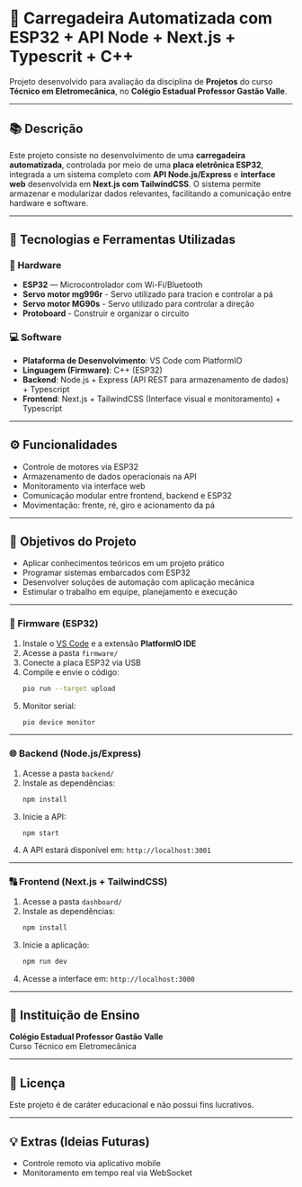 # 🚜 Carregadeira Automatizada com ESP32 + API Node + Next.js + Typescrit + C++

Projeto desenvolvido para avaliação da disciplina de **Projetos** do curso **Técnico em Eletromecânica**, no **Colégio Estadual Professor Gastão Valle**.

---

## 📚 Descrição

Este projeto consiste no desenvolvimento de uma **carregadeira automatizada**, controlada por meio de uma **placa eletrônica ESP32**, integrada a um sistema completo com **API Node.js/Express** e **interface web** desenvolvida em **Next.js com TailwindCSS**. O sistema permite armazenar e modularizar dados relevantes, facilitando a comunicação entre hardware e software.

---

## 🧹 Tecnologias e Ferramentas Utilizadas

### 🔧 Hardware
- **ESP32** — Microcontrolador com Wi-Fi/Bluetooth
- **Servo motor mg996r**  - Servo utilizado para tracion e controlar a pá
- **Servo motor MG90s** - Servo utilizado para controlar a direção
- **Protoboard** - Construir e organizar o circuito

### 💻 Software
- **Plataforma de Desenvolvimento**: VS Code com PlatformIO
- **Linguagem (Firmware)**: C++ (ESP32)
- **Backend**: Node.js + Express (API REST para armazenamento de dados) + Typescript
- **Frontend**: Next.js + TailwindCSS (Interface visual e monitoramento) + Typescript

---

## ⚙️ Funcionalidades

- Controle de motores via ESP32
- Armazenamento de dados operacionais na API 
- Monitoramento via interface web
- Comunicação modular entre frontend, backend e ESP32
- Movimentação: frente, ré, giro e acionamento da pá

---

## 📆 Objetivos do Projeto

- Aplicar conhecimentos teóricos em um projeto prático
- Programar sistemas embarcados com ESP32
- Desenvolver soluções de automação com aplicação mecânica
- Estimular o trabalho em equipe, planejamento e execução

---


### 🚀 Firmware (ESP32)

1. Instale o [VS Code](https://code.visualstudio.com/) e a extensão **PlatformIO IDE**
2. Acesse a pasta `firmware/`
3. Conecte a placa ESP32 via USB
4. Compile e envie o código:
   ```bash
   pio run --target upload
   ```
5. Monitor serial:
   ```bash
   pio device monitor
   ```

---

### 🌐 Backend (Node.js/Express)

1. Acesse a pasta `backend/`
2. Instale as dependências:
   ```bash
   npm install
   ```
3. Inicie a API:
   ```bash
   npm start
   ```
4. A API estará disponível em: `http://localhost:3001`

---

### 🔠 Frontend (Next.js + TailwindCSS)

1. Acesse a pasta `dashboard/`
2. Instale as dependências:
   ```bash
   npm install
   ```
3. Inicie a aplicação:
   ```bash
   npm run dev
   ```
4. Acesse a interface em: `http://localhost:3000`

---

## 🏫 Instituição de Ensino

**Colégio Estadual Professor Gastão Valle**  
Curso Técnico em Eletromecânica

---

## 📄 Licença

Este projeto é de caráter educacional e não possui fins lucrativos.

---

## 💡 Extras (Ideias Futuras)

- Controle remoto via aplicativo mobile
- Monitoramento em tempo real via WebSocket

